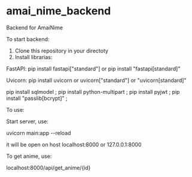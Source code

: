 # amai_nime_backend
Backend for AmaiNime

To start backend:

1) Clone this repository in your directoty
2) Install librarias:

FastAPI: pip install fastapi["standard"] or pip install "fastapi[standard]"

Uvicorn: pip install uvicorn or uvicorn["standard"] or "uvicorn[standard]"

pip install sqlmodel ; pip install python-multipart ; pip install pyjwt ; pip install "passlib[bcrypt]" ;
   




To use:

Start server, use:

uvicorn main:app --reload

it will be open on host localhost:8000 or 127.0.0.1:8000

To get anime, use:

localhost:8000/api/get_anime/{id}

